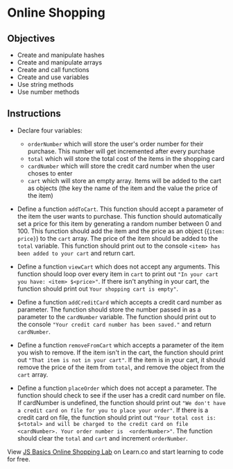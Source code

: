 # Online Shopping

## Objectives
+ Create and manipulate hashes
+ Create and manipulate arrays
+ Create and call functions
+ Create and use variables
+ Use string methods
+ Use number methods


## Instructions

+ Declare four variables: 
	+ `orderNumber` which will store the user's order number for their purchase. This number will get incremented after every purchase
	+ `total` which will store the total cost of the items in the shopping card
	+ `cardNumber` which will store the credit card number when the user choses to enter 
	+ `cart` which will store an empty array. Items will be added to the cart as objects (the key the name of the item and the value the price of the item)
 

+ Define a function `addToCart`. This function should accept a parameter of the item the user wants to purchase. This function should automatically set a price for this item by generating a random number between 0 and 100. This function should add the item and the price as an object ({`item: price}`) to the `cart` array. The price of the item should be added to the `total` variable. This function should print out to the console `<item> has been added to your cart` and return cart.

+ Define a function `viewCart` which does not accept any arguments. This function should loop over every item in `cart` to print out `"In your cart you have: <item> $<price>"`. If there isn't anything in your cart, the function should print out `Your shopping cart is empty"`.

+ Define a function `addCreditCard` which accepts a credit card number as parameter. The function should store the number passed in as a parameter to the `cardNumber` variable. The function should print out to the console `"Your credit card number has been saved."` and return `cardNumber`.

+ Define a function `removeFromCart` which accepts a parameter of the item you wish to remove. If the item isn't in the cart, the function should print out `"That item is not in your cart"`. If the item is in your cart, it should remove the price of the item from `total`, and remove the object from the `cart` array.

+ Define a function `placeOrder` which does not accept a parameter. The function should check to see if the user has a credit card number on file. If cardNumber is undefined, the function should print out `"We don't have a credit card on file for you to place your order"`. If there is a credit card on file, the function should print out `"Your total cost is: $<total> and will be charged to the credit card on file <cardNumber>. Your order number is  <orderNumber>"`. The function should clear the `total` and `cart` and increment `orderNumber`.


<p class='util--hide'>View <a href='https://learn.co/lessons/js-basics-online-shopping-lab'>JS Basics Online Shopping Lab</a> on Learn.co and start learning to code for free.</p>
